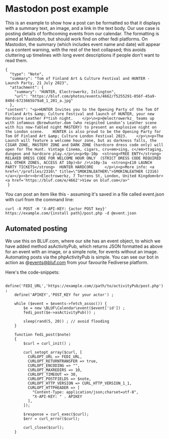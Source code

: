 # Mastodon post example

This is an example to show how a post can be formatted so that it displays with a summary text, an image, and a link in the text body.
Our use case is posting details of forthcoming events from our calendar. The formatting is aimed at Mastodon, but should work find on 
other fedi platforms. On Mastodon, the summary (which includes event name and date) will appear as a content warning, with the rest
of the text collapsed; this avoids cluttering up timelines with long event descriptions if people don't want to read them.

    {
      "type": "Note",
      "summary": "Tom of Finland Art & Culture Festival and HUNTER - Launch Party, 21 July 2023",
      "attachment": {
        "summary": "HUNTER, Electrowerkz, Islington",
        "url": "https://bluf.com/photos/events/4662/f5255291-056f-45a9-840d-6723665b79a8_1_201_a.jpg"
      },
    "content": "<p>HUNTER Invites you to the Opening Party of the Tom Of Finland Arts &amp; Culture Festival and launch of HUNTER, your new Hardcore Leather F*tish night.    </p>\n<p>@electrowerkz_ teams up with infamous @brewhunter.dom (who reignited London’s Leather scene with his now-fabled night MASTERY) to present an explosive night on the London scene.    HUNTER is also proud to be the Opening Party for Tom Of Finland Art &amp; Culture London Festival 2023.    </p>\n<p>The Launch will feature a welcome hour zone, but as darkness falls, the CIGAR ZONE, MASTERY ZONE and DARK ZONE (hardcore dress code only) will open for The Hunt. Vintage Cinema, cigars, cru<em>sing, c</em>ttaging, dungeon and hardcore play.</p>\n<p>9p-10p  <strong>FREE ENTY</strong>  RELAXED DRESS CODE FOR WELCOME HOUR ONLY  (STRICT DRESS CODE REQUIRED ALL OTHER ZONES, ACCESS AT 10p)<br />\n10p-3a  <strong>£10 LAUNCH PARTY TICKETS</strong>  HUNTER HARDCORE     </p>\n<p>More info: <a href=\"/profiles/2316\" title=\"SMOKINLEATHER\">SMOKINLEATHER (2316)</a></p><br><br>Electrowerkz, 7 Torrens St, London, United Kingdom<br><a href='https://bluf.com/e/4662'>View on bluf.com</a>"
     }
 
You can post an item like this - assuming it's saved in a file called event.json with curl from the command line:

    curl -X POST -H 'X-API-KEY: {actor POST key}' https://example.com/{install path}/post.php -d @event.json

## Automated posting
We use this on BLUF.com, where our site has an event object, to which we have added method asActivityPub, which returns JSON formatted as
above for an event with an image, or a simple note, for events without an image. Automating posts via the phpActivityPub is simple. You can see our bot in action as @events@bluf.com from your favourite Fediverse platform.

Here's the code-snippets:

        define('FEDI_URL','https://example.com//path/to/activityPub/post.php') ;
        define('APIKEY','POST_KEY for your actor') ;
        
        while ($event = $events->fetch_assoc()) {
		    $e = new \BLUF\Calendar\event($event['id']) ;
		    fedi_post($e->asActivityPub()) ;

		    sleep(rand(5, 20)) ; // avoid flooding
	    }

        function fedi_post($note)
        {
	        $curl = curl_init() ;

	        curl_setopt_array($curl, [
	          CURLOPT_URL => FEDI_URL,
	          CURLOPT_RETURNTRANSFER => true,
	          CURLOPT_ENCODING => "",
	          CURLOPT_MAXREDIRS => 10,
	          CURLOPT_TIMEOUT => 30,
	          CURLOPT_POSTFIELDS => $note,
	          CURLOPT_HTTP_VERSION => CURL_HTTP_VERSION_1_1,
	          CURLOPT_HTTPHEADER => [
	        	"Content-Type: application/json;charset=utf-8",
	        	"X-API-KEY: " . APIKEY
	          ],
	        ]);

	        $response = curl_exec($curl);
	        $err = curl_error($curl);

	        curl_close($curl);
        }
